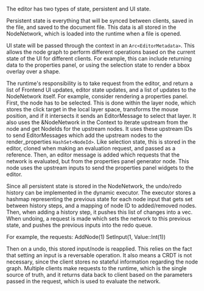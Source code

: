 The editor has two types of state, persistent and UI state.

Persistent state is everything that will be synced between clients, saved in the file, and saved to the document file. This data is all stored in the NodeNetwork, which is loaded into the runtime when a file is opened.

UI state will be passed through the context in an `Arc<EditorMetadata>`. This allows the node graph to perform different operations based on the current state of the UI for different clients. For example, this can include returning data to the properties panel, or using the selection state to render a bbox overlay over a shape.

The runtime's responsibility is to take request from the editor, and return a list of Frontend UI updates, editor state updates, and a list of updates to the NodeNetwork itself. For example, consider rendering a properties panel. First, the node has to be selected. This is done within the layer node, which stores the click target in the local layer space, transforms the mouse position, and if it intersects it sends an EditorMessage to select that layer. It also uses the &NodeNetwork in the Context to iterate upstream from the node and get NodeIds for the upstream nodes. It uses these upstream IDs to send EditorMessages which add the upstream nodes to the render_properties `HashSet<NodeId>`. Like selection state, this is stored in the editor, cloned when making an evaluation request, and passed as a reference. Then, an editor message is added which requests that the network is evaluated, but from the properties panel generator node. This node uses the upstream inputs to send the properties panel widgets to the editor.

Since all persistent state is stored in the NodeNetwork, the undo/redo history can be implemented in the dynamic executor. The executor stores a hashmap representing the previous state for each node input that gets set between history steps, and a mapping of node ID to added/removed nodes. Then, when adding a history step, it pushes this list of changes into a vec. When undoing, a request is made which sets the network to this previous state, and pushes the previous inputs into the redo queue.

For example, the requests:
AddNode(1)
SetInput(1, Value::Int(1))

Then on a undo, this stored input/node is reapplied. This relies on the fact that setting an input is a reversable operation. It also means a CRDT is not necessary, since the client stores no stateful information regarding the node graph. Multiple clients make requests to the runtime, which is the single source of truth, and it returns data back to client based on the parameters passed in the request, which is used to evaluate the network.

